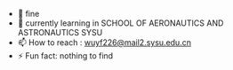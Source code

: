 - 👋 fine
- 🌱 currently learning in SCHOOL OF AERONAUTICS AND ASTRONAUTICS SYSU 
- 📫 How to reach : wuyf226@mail2.sysu.edu.cn
- ⚡ Fun fact: nothing to find 
